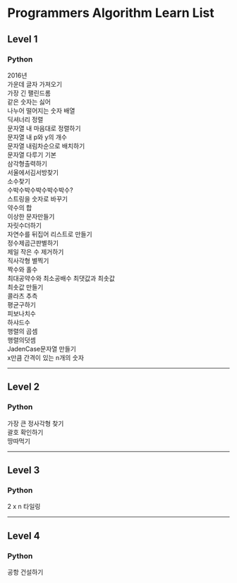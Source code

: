 # Programmers Algorithm Learn List

## Level 1
### Python
2016년  
가운데 글자 가져오기  
가장 긴 팰린드롬  
같은 숫자는 싫어  
나누어 떨어지는 숫자 배열  
딕셔너리 정렬  
문자열 내 마음대로 정렬하기  
문자열 내 p와 y의 개수  
문자열 내림차순으로 배치하기  
문자열 다루기 기본  
삼각형출력하기  
서울에서김서방찾기  
소수찾기  
수박수박수박수박수박수?  
스트링을 숫자로 바꾸기  
약수의 합  
이상한 문자만들기  
자릿수더하기  
자연수를 뒤집어 리스트로 만들기  
정수제곱근판별하기  
제일 작은 수 제거하기  
직사각형 별찍기  
짝수와 홀수  
최대공약수와 최소공배수 
최댓값과 최솟값    
최솟값 만들기   
콜라츠 추측  
평균구하기  
피보나치수  
하샤드수  
행렬의 곱셈  
행렬의덧셈  
JadenCase문자열 만들기  
x만큼 간격이 있는 n개의 숫자  

---

## Level 2
### Python
가장 큰 정사각형 찾기  
괄호 확인하기  
땅따먹기

---

## Level 3
### Python
2 x n 타일링  

---

## Level 4
### Python
공항 건설하기  
